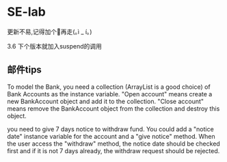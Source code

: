 # SE-lab

更新不易,记得加个🌟再走(｡ì _ í｡)

3.6 下个版本就加入suspend的调用

## 邮件tips

To model the Bank, you need a collection (ArrayList is a good choice) of Bank Accounts as the instance variable. "Open account" means create a new BankAccount object and add it to the collection. "Close account" means remove the BankAccount object from the collection and destroy this object.

you need to give 7 days notice to withdraw fund. You could add a "notice date" instance variable for the account and a "give notice" method. When the user access the "withdraw" method, the notice date should be checked first and if it is not 7 days already, the withdraw request should be rejected.
